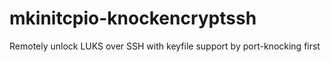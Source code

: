# mkinitcpio-knockencryptssh
Remotely unlock LUKS over SSH with keyfile support by port-knocking first
